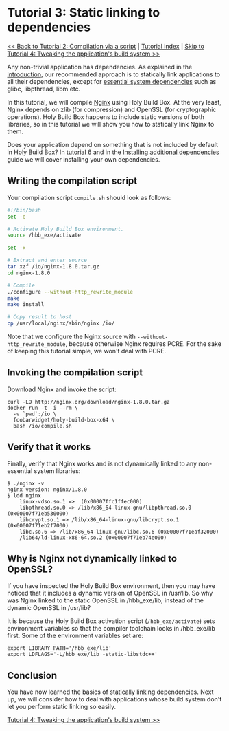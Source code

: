 # Tutorial 3: Static linking to dependencies

[<< Back to Tutorial 2: Compilation via a script](TUTORIAL-2-COMPILATION-SCRIPT.md) | [Tutorial index](README.md#tutorials) | [Skip to Tutorial 4: Tweaking the application's build system >>](TUTORIAL-4-TWEAKING-APPS.md)

Any non-trivial application has dependencies. As explained in the [introduction](README.md#problem-introduction), our recommended approach is to statically link applications to all their dependencies, except for [essential system dependencies](ESSENTIAL-SYSTEM-LIBRARIES.md) such as glibc, libpthread, libm etc.

In this tutorial, we will compile [Nginx](http://nginx.org) using Holy Build Box. At the very least, Nginx depends on zlib (for compression) and OpenSSL (for cryptographic operations). Holy Build Box happens to include static versions of both libraries, so in this tutorial we will show you how to statically link Nginx to them.

Does your application depend on something that is not included by default in Holy Build Box? In [tutorial 6](TUTORIAL-6-ADDITIONAL-STATIC-LIBS.md) and in the [Installing additional dependencies](INSTALLING-ADDITIONAL-DEPENDENCIES.md) guide we will cover installing your own dependencies.

## Writing the compilation script

Your compilation script `compile.sh` should look as follows:

~~~bash
#!/bin/bash
set -e

# Activate Holy Build Box environment.
source /hbb_exe/activate

set -x

# Extract and enter source
tar xzf /io/nginx-1.8.0.tar.gz
cd nginx-1.8.0

# Compile
./configure --without-http_rewrite_module
make
make install

# Copy result to host
cp /usr/local/nginx/sbin/nginx /io/
~~~

Note that we configure the Nginx source with `--without-http_rewrite_module`, because otherwise Nginx requires PCRE. For the sake of keeping this tutorial simple, we won't deal with PCRE.

## Invoking the compilation script

Download Nginx and invoke the script:

    curl -LO http://nginx.org/download/nginx-1.8.0.tar.gz
    docker run -t -i --rm \
      -v `pwd`:/io \
      foobarwidget/holy-build-box-x64 \
      bash /io/compile.sh

## Verify that it works

Finally, verify that Nginx works and is not dynamically linked to any non-essential system libraries:

    $ ./nginx -v
    nginx version: nginx/1.8.0
    $ ldd nginx
        linux-vdso.so.1 =>  (0x00007ffc1ffec000)
        libpthread.so.0 => /lib/x86_64-linux-gnu/libpthread.so.0 (0x00007f71eb530000)
        libcrypt.so.1 => /lib/x86_64-linux-gnu/libcrypt.so.1 (0x00007f71eb2f7000)
        libc.so.6 => /lib/x86_64-linux-gnu/libc.so.6 (0x00007f71eaf32000)
        /lib64/ld-linux-x86-64.so.2 (0x00007f71eb74e000)

## Why is Nginx not dynamically linked to OpenSSL?

If you have inspected the Holy Build Box environment, then you may have noticed that it includes a dynamic version of OpenSSL in /usr/lib. So why was Nginx linked to the static OpenSSL in /hbb_exe/lib, instead of the dynamic OpenSSL in /usr/lib?

It is because the Holy Build Box activation script (`/hbb_exe/activate`) sets environment variables so that the compiler toolchain looks in /hbb_exe/lib first. Some of the environment variables set are:

    export LIBRARY_PATH='/hbb_exe/lib'
    export LDFLAGS='-L/hbb_exe/lib -static-libstdc++'

## Conclusion

You have now learned the basics of statically linking dependencies. Next up, we will consider how to deal with applications whose build system don't let you perform static linking so easily.

[Tutorial 4: Tweaking the application's build system >>](TUTORIAL-4-TWEAKING-APPS.md)
